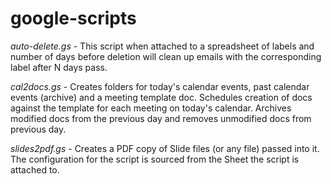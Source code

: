 # google-scripts
*_auto-delete.gs_* - This script when attached to a spreadsheet of labels and number of days before deletion will clean up emails with the corresponding label after N days pass.

*_cal2docs.gs_* - Creates folders for today's calendar events, past calendar events (archive) and a meeting template doc. Schedules creation of docs against the template for each meeting on today's calendar. Archives modified docs from the previous day and removes unmodified docs from previous day.

*_slides2pdf.gs_* - Creates a PDF copy of Slide files (or any file) passed into it. The configuration for the script is sourced from the Sheet the script is attached to.
